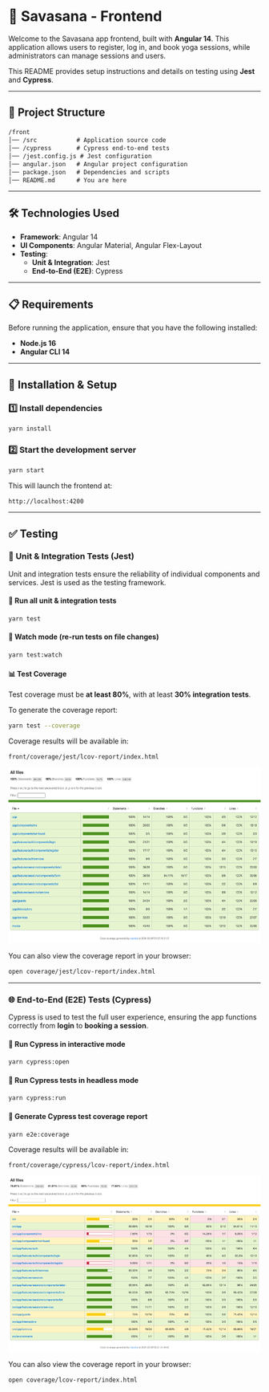 # 🧘 Savasana - Frontend

Welcome to the Savasana app frontend, built with **Angular 14**. This application allows users to register, log in, and book yoga sessions, while administrators can manage sessions and users.  

This README provides setup instructions and details on testing using **Jest** and **Cypress**.  

---

## 📂 Project Structure  

```
/front
│── /src           # Application source code
│── /cypress       # Cypress end-to-end tests
│── /jest.config.js # Jest configuration
│── angular.json   # Angular project configuration
│── package.json   # Dependencies and scripts
│── README.md      # You are here
```

---

## 🛠️ Technologies Used  

- **Framework**: Angular 14  
- **UI Components**: Angular Material, Angular Flex-Layout  
- **Testing**:  
  - **Unit & Integration**: Jest  
  - **End-to-End (E2E)**: Cypress  

---

## 📋 Requirements  

Before running the application, ensure that you have the following installed:  

- **Node.js 16**  
- **Angular CLI 14**  

---

## 🚀 Installation & Setup  

### 1️⃣ Install dependencies  
```sh
yarn install
```

### 2️⃣ Start the development server  
```sh
yarn start
```

This will launch the frontend at:  
```
http://localhost:4200
```

---

## ✅ Testing  

### 🧪 Unit & Integration Tests (Jest)  

Unit and integration tests ensure the reliability of individual components and services. Jest is used as the testing framework.  

#### 📌 Run all unit & integration tests  
```sh
yarn test
```

#### 🔄 Watch mode (re-run tests on file changes)  
```sh
yarn test:watch
```

#### 📊 Test Coverage  
Test coverage must be **at least 80%**, with at least **30% integration tests**.  

To generate the coverage report:  
```sh
yarn test --coverage
```

Coverage results will be available in:
```
front/coverage/jest/lcov-report/index.html
```

<div align="center" id="top"> 
  <img src="../ressources/coverage/jest_coverage.png" alt="Savasana" height="350px" />
</div>

You can also view the coverage report in your browser:
```bash
open coverage/jest/lcov-report/index.html
```
---

### 🌐 End-to-End (E2E) Tests (Cypress)  

Cypress is used to test the full user experience, ensuring the app functions correctly from **login** to **booking a session**.  

#### 📌 Run Cypress in interactive mode  
```sh
yarn cypress:open
```

#### 📌 Run Cypress tests in headless mode  
```sh
yarn cypress:run
```

#### 📌 Generate Cypress test coverage report  
```sh
yarn e2e:coverage
```

Coverage results will be available in:
```
front/coverage/cypress/lcov-report/index.html
```

<div align="center" id="top"> 
  <img src="../ressources/coverage/cypress_coverage.png" alt="Savasana" height="350px" />
</div>

You can also view the coverage report in your browser:
```bash
open coverage/lcov-report/index.html
```
